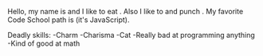Hello, my name is <insert name here> and I like to eat <insert food here>.
Also I like to <insert hobby here> and punch <insert object here>.
My favorite Code School path is <insert path here> (it's JavaScript).

Deadly skills:
-Charm
-Charisma
-Cat
-Really bad at programming anything
-Kind of good at math
